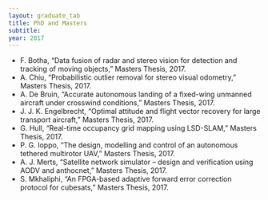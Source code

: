 ```yaml
---
layout: graduate_tab
title: PhD and Masters
subtitle: 
year: 2017
---
```


<!---
#### 2017
-->

- F. Botha, “Data fusion of radar and stereo vision for detection and tracking of moving objects,” Masters Thesis, 2017.
- A. Chiu, “Probabilistic outlier removal for stereo visual odometry,” Masters Thesis, 2017.
- A. De Bruin, “Accurate autonomous landing of a fixed-wing unmanned aircraft under crosswind conditions,” Masters Thesis, 2017.
- J. J. K. Engelbrecht, “Optimal attitude and flight vector recovery for large transport aircraft,” Masters Thesis, 2017.
- G. Hull, “Real-time occupancy grid mapping using LSD-SLAM,” Masters Thesis, 2017.
- P. G. Ioppo, “The design, modelling and control of an autonomous tethered multirotor UAV,” Masters Thesis, 2017.
- A. J. Merts, “Satellite network simulator – design and verification using AODV and anthocnet,” Masters Thesis, 2017.
- S. Mkhaliphi, “An FPGA-based adaptive forward error correction protocol for cubesats,” Masters Thesis, 2017.
